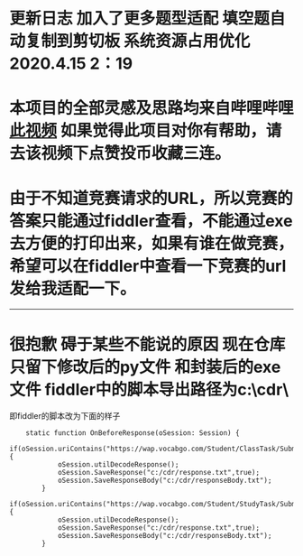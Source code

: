 # 更新日志  加入了更多题型适配  填空题自动复制到剪切板  系统资源占用优化2020.4.15 2：19
# 本项目的全部灵感及思路均来自哔哩哔哩[此视频](https://www.bilibili.com/video/BV1R64y1M7q5?from=search&seid=13698410817824032418) 如果觉得此项目对你有帮助，请去该视频下点赞投币收藏三连。



# 由于不知道竞赛请求的URL，所以竞赛的答案只能通过fiddler查看，不能通过exe去方便的打印出来，如果有谁在做竞赛，希望可以在fiddler中查看一下竞赛的url发给我适配一下。


-----------------------------------------------------


# 很抱歉 碍于某些不能说的原因 现在仓库只留下修改后的py文件 和封装后的exe文件  fiddler中的脚本导出路径为c:\cdr\
即fiddler的脚本改为下面的样子
```
    static function OnBeforeResponse(oSession: Session) {
        if(oSession.uriContains("https://wap.vocabgo.com/Student/ClassTask/SubmitAnswer")){
            oSession.utilDecodeResponse();
            oSession.SaveResponse("c:/cdr/response.txt",true);
            oSession.SaveResponseBody("c:/cdr/responseBody.txt");
        }
        if(oSession.uriContains("https://wap.vocabgo.com/Student/StudyTask/SubmitAnswer")){
            oSession.utilDecodeResponse();
            oSession.SaveResponse("c:/cdr/response.txt",true);
            oSession.SaveResponseBody("c:/cdr/responseBody.txt");
        }
        
        
```
